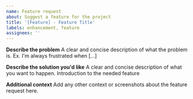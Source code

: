 ```yaml
---
name: Feature request
about: Suggest a feature for the project
title: '[Feature] - Feature Title'
labels: enhancement, feature
assignees: ''
---
```


**Describe the problem**
A clear and concise description of what the problem is. Ex. I'm always frustrated when [...]

**Describe the solution you'd like**
A clear and concise description of what you want to happen. Introduction to the needed feature

**Additional context**
Add any other context or screenshots about the feature request here.